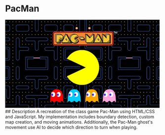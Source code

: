 # PacMan
<img src="cover_img/pacman2.jpg" alt="pacman_logo" width="500"/>
## Description
A recreation of the class game Pac-Man using HTML/CSS and JavaScript.
My implementation includes boundary detection, custom map creation, and moving animations. Additionally, the Pac-Man ghost's movement use AI to decide which direction to turn when playing.
